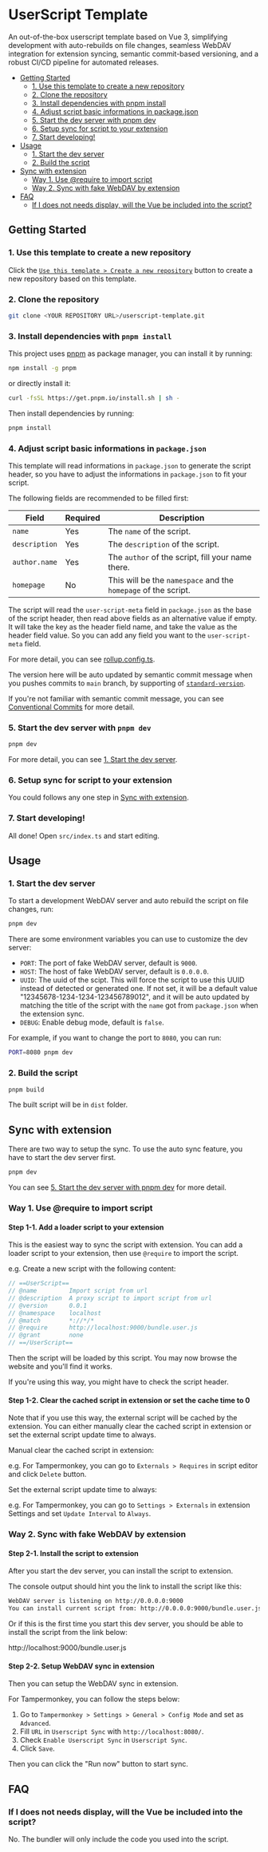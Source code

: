 # UserScript Template

An out-of-the-box userscript template based on Vue 3, simplifying development
with auto-rebuilds on file changes, seamless WebDAV integration for extension
syncing, semantic commit-based versioning, and a robust CI/CD pipeline for
automated releases.

- [Getting Started](#getting-started)
  - [1. Use this template to create a new repository](#1-use-this-template-to-create-a-new-repository)
  - [2. Clone the repository](#2-clone-the-repository)
  - [3. Install dependencies with pnpm install](#3-install-dependencies-with-pnpm-install)
  - [4. Adjust script basic informations in package.json](#4-adjust-script-basic-informations-in-packagejson)
  - [5. Start the dev server with pnpm dev](#5-start-the-dev-server-with-pnpm-dev)
  - [6. Setup sync for script to your extension](#6-setup-sync-for-script-to-your-extension)
  - [7. Start developing!](#7-start-developing)
- [Usage](#usage)
  - [1. Start the dev server](#1-start-the-dev-server)
  - [2. Build the script](#2-build-the-script)
- [Sync with extension](#sync-with-extension)
  - [Way 1. Use @require to import script](#way-1-use-require-to-import-script)
  - [Way 2. Sync with fake WebDAV by extension](#way-2-sync-with-fake-webdav-by-extension)
- [FAQ](#faq)
  - [If I does not needs display, will the Vue be included into the script?](#If-I-does-not-needs-display-will-the-Vue-be-included-into-the-script)

## Getting Started

### 1. Use this template to create a new repository

Click the [`Use this template > Create a new repository`](https://github.com/new?template_name=userscript-template&template_owner=moontai0724) button to create a new
repository based on this template.

### 2. Clone the repository

```bash
git clone <YOUR REPOSITORY URL>/userscript-template.git
```

### 3. Install dependencies with `pnpm install`

This project uses [pnpm](https://pnpm.io/) as package manager, you can install
it by running:

```bash
npm install -g pnpm
```

or directly install it:

```bash
curl -fsSL https://get.pnpm.io/install.sh | sh -
```

Then install dependencies by running:

```bash
pnpm install
```

### 4. Adjust script basic informations in `package.json`

This template will read informations in `package.json` to generate the script
header, so you have to adjust the informations in `package.json` to fit your
script.

The following fields are recommended to be filled first:

| Field         | Required | Description                                                    |
| ------------- | -------- | -------------------------------------------------------------- |
| `name`        | Yes      | The `name` of the script.                                      |
| `description` | Yes      | The `description` of the script.                               |
| `author.name` | Yes      | The `author` of the script, fill your name there.              |
| `homepage`    | No       | This will be the `namespace` and the `homepage` of the script. |

The script will read the `user-script-meta` field in `package.json` as the base
of the script header, then read above fields as an alternative value if empty.
It will take the key as the header field name, and take the value as the header
field value. So you can add any field you want to the `user-script-meta` field.

For more detail, you can see [rollup.config.ts](./rollup.config.ts).

The version here will be auto updated by semantic commit message when you pushes
commits to `main` branch, by supporting of
[`standard-version`](https://github.com/conventional-changelog/standard-version).

If you're not familiar with semantic commit message, you can see [Conventional
Commits](https://www.conventionalcommits.org/) for more detail.

### 5. Start the dev server with `pnpm dev`

```bash
pnpm dev
```

For more detail, you can see [1. Start the dev server](#1-start-the-dev-server).

### 6. Setup sync for script to your extension

You could follows any one step in [Sync with extension](#sync-with-extension).

### 7. Start developing!

All done! Open `src/index.ts` and start editing.

## Usage

### 1. Start the dev server

To start a development WebDAV server and auto rebuild the script on file
changes, run:

```bash
pnpm dev
```

There are some environment variables you can use to customize the dev server:

- `PORT`: The port of fake WebDAV server, default is `9000`.
- `HOST`: The host of fake WebDAV server, default is `0.0.0.0`.
- `UUID`: The uuid of the scipt. This will force the script to use this UUID
  instead of detected or generated one. If not set, it will be a default value
  "12345678-1234-1234-123456789012", and it will be auto updated by matching the
  title of the script with the `name` got from `package.json` when the extension
  sync.
- `DEBUG`: Enable debug mode, default is `false`.

For example, if you want to change the port to `8080`, you can run:

```bash
PORT=8080 pnpm dev
```

### 2. Build the script

```bash
pnpm build
```

The built script will be in `dist` folder.

## Sync with extension

There are two way to setup the sync. To use the auto sync feature, you have to
start the dev server first.

```bash
pnpm dev
```

You can see [5. Start the dev server with pnpm
dev](#5-start-the-dev-server-with-pnpm-dev) for more detail.

### Way 1. Use @require to import script

#### Step 1-1. Add a loader script to your extension

This is the easiest way to sync the script with extension. You can add a loader
script to your extension, then use `@require` to import the script.

e.g. Create a new script with the following content:

```js
// ==UserScript==
// @name         Import script from url
// @description  A proxy script to import script from url
// @version      0.0.1
// @namespace    localhost
// @match        *://*/*
// @require      http://localhost:9000/bundle.user.js
// @grant        none
// ==/UserScript==
```

Then the script will be loaded by this script. You may now browse the website
and you'll find it works.

If you're using this way, you might have to check the script header.

#### Step 1-2. Clear the cached script in extension or set the cache time to 0

Note that if you use this way, the external script will be cached by the
extension. You can either manually clear the cached script in extension or set
the external script update time to always.

Manual clear the cached script in extension:

e.g. For Tampermonkey, you can go to `Externals > Requires` in script editor and
click `Delete` button.

Set the external script update time to always:

e.g. For Tampermonkey, you can go to `Settings > Externals` in extension
Settings and set `Update Interval` to `Always`.

### Way 2. Sync with fake WebDAV by extension

#### Step 2-1. Install the script to extension

After you start the dev server, you can install the script to extension.

The console output should hint you the link to install the script like this:

```bash
WebDAV server is listening on http://0.0.0.0:9000
You can install current script from: http://0.0.0.0:9000/bundle.user.js
```

Or if this is the first time you start this dev server, you should be able to
install the script from the link below:

http://localhost:9000/bundle.user.js

#### Step 2-2. Setup WebDAV sync in extension

Then you can setup the WebDAV sync in extension.

For Tampermonkey, you can follow the steps below:

1. Go to `Tampermonkey > Settings > General > Config Mode` and set as
   `Advanced`.
2. Fill `URL` in `Userscript Sync` with `http://localhost:8080/`.
3. Check `Enable Userscript Sync` in `Userscript Sync`.
4. Click `Save`.

Then you can click the "Run now" button to start sync.

## FAQ

### If I does not needs display, will the Vue be included into the script?

No. The bundler will only include the code you used into the script.
